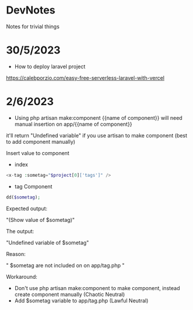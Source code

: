 # DevNotes
Notes for trivial things

# 30/5/2023
- How to deploy laravel project

https://calebporzio.com/easy-free-serverless-laravel-with-vercel

# 2/6/2023
- Using php artisan make:component {{name of component}} will need manual insertion on app/{{name of component}}

it'll return "Undefined variable" if you use artisan to make component (best to add component manually)

Insert value to component

- index
```php
<x-tag :sometag="$project[0]['tags']" />
```

- tag Component
```php
dd($sometag);
```

Expected output:

"(Show value of $sometag)"

The output:

"Undefined variable of $sometag"

Reason:

" $sometag are not included on on app/tag.php "

Workaround:

- Don't use php artisan make:component to make component, instead create component manually (Chaotic Neutral)
- Add $sometag variable to app/tag.php (Lawful Neutral)
